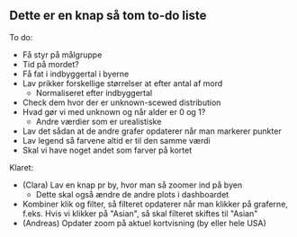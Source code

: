 ## Dette er en knap så tom to-do liste

To do:

- Få styr på målgruppe
- Tid på mordet?
- Få fat i indbyggertal i byerne
- Lav prikker forskellige størrelser at efter antal af mord
	- Normaliseret efter indbyggertal
- Check dem hvor der er unknown-scewed distribution
 - Hvad gør vi med unknown og når alder er 0 og 1?
	- Andre værdier som er urealistiske
- Lav det sådan at de andre grafer opdaterer når man markerer punkter
- Lav legend så farvene altid er til den samme værdi
- Skal vi have noget andet som farver på kortet


Klaret:

- (Clara) Lav en knap pr by, hvor man så zoomer ind på byen
	- Dette skal også ændre de andre plots i dashboardet
- Kombiner klik og filter, så filteret opdaterer når man klikker på graferne, f.eks. Hvis vi klikker på "Asian", så skal filteret skiftes til "Asian"
- (Andreas) Opdater zoom på aktuel kortvisning (by eller hele USA)